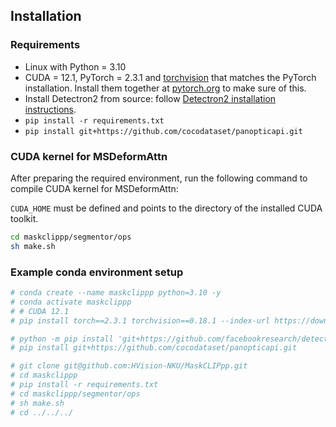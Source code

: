 ## Installation

### Requirements
- Linux with Python = 3.10
- CUDA = 12.1, PyTorch = 2.3.1 and [torchvision](https://github.com/pytorch/vision/) that matches the PyTorch installation.
  Install them together at [pytorch.org](https://pytorch.org) to make sure of this.
- Install Detectron2 from source: follow [Detectron2 installation instructions](https://detectron2.readthedocs.io/tutorials/install.html).
- `pip install -r requirements.txt`
- `pip install git+https://github.com/cocodataset/panopticapi.git`


### CUDA kernel for MSDeformAttn
After preparing the required environment, run the following command to compile CUDA kernel for MSDeformAttn:

`CUDA_HOME` must be defined and points to the directory of the installed CUDA toolkit.

```bash
cd maskclippp/segmentor/ops
sh make.sh
```

### Example conda environment setup
```bash
# conda create --name maskclippp python=3.10 -y
# conda activate maskclippp
# # CUDA 12.1
# pip install torch==2.3.1 torchvision==0.18.1 --index-url https://download.pytorch.org/whl/cu121

# python -m pip install 'git+https://github.com/facebookresearch/detectron2.git'
# pip install git+https://github.com/cocodataset/panopticapi.git

# git clone git@github.com:HVision-NKU/MaskCLIPpp.git
# cd maskclippp
# pip install -r requirements.txt
# cd maskclippp/segmentor/ops
# sh make.sh
# cd ../../../
```
